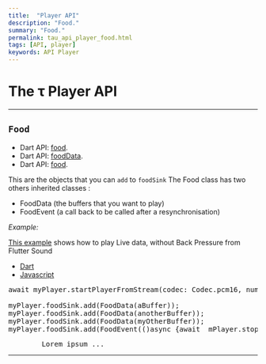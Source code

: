 ```yaml
---
title:  "Player API"
description: "Food."
summary: "Food."
permalink: tau_api_player_food.html
tags: [API, player]
keywords: API Player
---
```

# The &tau; Player API

----------------------------------------------------------------------------------------------------------------------------------

## `Food`

- Dart API: [food](pages/flutter-sound/api/tau/Food-class.html).
- Dart API: [foodData](pages/flutter-sound/api/tau/FoodData-class.html).
- Dart API: [food](pages/flutter-sound/api/tau/FoodEvent-class.html).


This are the objects that you can `add` to `foodSink`
The Food class has two others inherited classes :

- FoodData (the buffers that you want to play)
- FoodEvent (a call back to be called after a resynchronisation)

*Example:*

[This example](../example/README.md#liveplaybackwithoutbackpressure) shows how to play Live data, without Back Pressure from Flutter Sound
<ul id="profileTabs" class="nav nav-tabs">
    <li class="active"><a href="#dart" data-toggle="tab">Dart</a></li>
    <li><a href="#javascript" data-toggle="tab">Javascript</a></li>
</ul>
<div class="tab-content">

<div role="tabpanel" class="tab-pane active" id="dart">

<pre>
await myPlayer.startPlayerFromStream(codec: Codec.pcm16, numChannels: 1, sampleRate: 48000);

myPlayer.foodSink.add(FoodData(aBuffer));
myPlayer.foodSink.add(FoodData(anotherBuffer));
myPlayer.foodSink.add(FoodData(myOtherBuffer));
myPlayer.foodSink.add(FoodEvent(()async {await _mPlayer.stopPlayer(); setState((){});}));
</pre>

</div>

<div role="tabpanel" class="tab-pane" id="javascript">
<pre>
        Lorem ipsum ...
</pre>
</div>

</div>


---------------------------------------------------------------------------------------------------------------------------------
